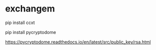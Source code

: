 # exchangem

pip install ccxt

pip install pycryptodome


https://pycryptodome.readthedocs.io/en/latest/src/public_key/rsa.html

